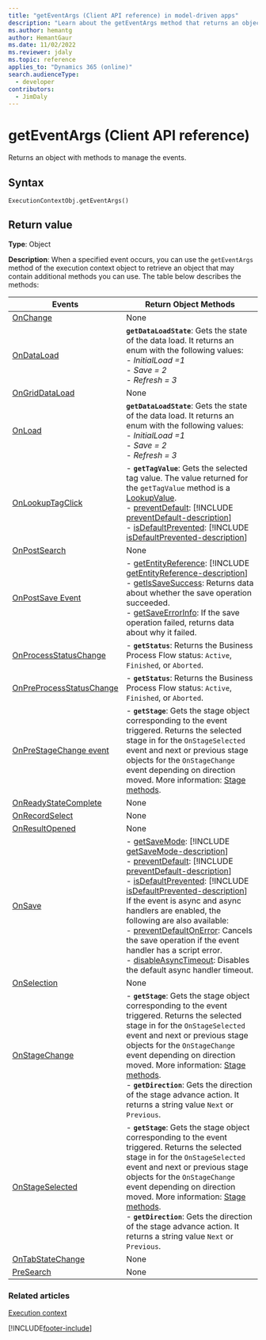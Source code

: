 ```yaml
---
title: "getEventArgs (Client API reference) in model-driven apps"
description: "Learn about the getEventArgs method that returns an object with methods to manage the **Save** event." 
ms.author: hemantg
author: HemantGaur
ms.date: 11/02/2022
ms.reviewer: jdaly
ms.topic: reference
applies_to: "Dynamics 365 (online)"
search.audienceType: 
  - developer
contributors:
  - JimDaly
---
```

# getEventArgs (Client API reference)

Returns an object with methods to manage the events.

## Syntax

`ExecutionContextObj.getEventArgs()`

## Return value

**Type**: Object

**Description**: When a specified event occurs, you can use the `getEventArgs` method of the execution context object to retrieve an object that may contain additional methods you can use. The table below describes the methods:

|Events|Return Object Methods|
|-------|------------|
|[OnChange](../events/attribute-onchange.md)|None|
|[OnDataLoad](../events/form-data-onload.md)|**`getDataLoadState`**: Gets the state of the data load. It returns an enum with the following values:<br/> - *InitialLoad =1*<br/>- *Save = 2*<br/>- *Refresh = 3*|
|[OnGridDataLoad](../events/subgrid-onload.md)|None|
|[OnLoad](../events/form-onload.md)|**`getDataLoadState`**: Gets the state of the data load. It returns an enum with the following values:<br/> - *InitialLoad =1*<br/>- *Save = 2*<br/>- *Refresh = 3*|
|[OnLookupTagClick](../events/onlookuptagclick.md)| - **`getTagValue`**: Gets the selected tag value. The value returned for  the `getTagValue` method is a [LookupValue](../attributes/getvalue.md).<br/>- [preventDefault](../save-event-arguments/preventdefault.md): [!INCLUDE [preventDefault-description](../save-event-arguments/includes/preventDefault-description.md)]<br/> - [isDefaultPrevented](../save-event-arguments/isdefaultprevented.md): [!INCLUDE [isDefaultPrevented-description](../save-event-arguments/includes/isDefaultPrevented-description.md)]|
|[OnPostSearch](../events/postsearch.md)|None|
|[OnPostSave Event](../events/postsave.md)|- [getEntityReference](../save-event-arguments/getEntityReference.md): [!INCLUDE [getEntityReference-description](../formContext-data-entity/includes/getEntityReference-description.md)]<br /> - [getIsSaveSuccess](../save-event-arguments/getIsSaveSuccess.md): Returns data about whether the save operation succeeded.<br /> -  [getSaveErrorInfo](../save-event-arguments/getSaveErrorInfo.md): If the save operation failed, returns data about why it failed.|
|[OnProcessStatusChange](../events/onprocessstatuschange.md)|- **`getStatus`**: Returns the Business Process Flow status: `Active`, `Finished`, or `Aborted`.|
|[OnPreProcessStatusChange](../events/onpreprocessstatuschange.md)|- **`getStatus`**: Returns the Business Process Flow status: `Active`, `Finished`, or `Aborted`.|
|[OnPreStageChange event](../events/onprestagechange.md)|- **`getStage`**: Gets the stage object corresponding to the event triggered. Returns the selected stage in for the `OnStageSelected` event and next or previous stage objects for the `OnStageChange` event depending on direction moved. More information: [Stage methods](../formcontext-data-process.md#stage-methods).|
|[OnReadyStateComplete](../events/onreadystatecomplete.md)|None|
|[OnRecordSelect](../events/grid-onrecordselect.md)|None|
|[OnResultOpened](../events/onresultopened.md)|None|
|[OnSave](../events/form-onsave.md)|- [getSaveMode](../save-event-arguments/getsavemode.md): [!INCLUDE [getSaveMode-description](../save-event-arguments/includes/getSaveMode-description.md)]<br/>- [preventDefault](../save-event-arguments/preventdefault.md): [!INCLUDE [preventDefault-description](../save-event-arguments/includes/preventDefault-description.md)]<br/> - [isDefaultPrevented](../save-event-arguments/isdefaultprevented.md): [!INCLUDE [isDefaultPrevented-description](../save-event-arguments/includes/isDefaultPrevented-description.md)] <br/> If the event is async and async handlers are enabled, the following are also available: <br/> - [preventDefaultOnError](../save-event-arguments/preventDefaultOnError.md): Cancels the save operation if the event handler has a script error.<br/> - [disableAsyncTimeout](../events/form-onsave.md#async-onsave-timeouts): Disables the default async handler timeout.|
|[OnSelection](../events/onselection.md)|None|
|[OnStageChange](../events/onstagechange.md)|- **`getStage`**: Gets the stage object corresponding to the event triggered. Returns the selected stage in for the `OnStageSelected` event and next or previous stage objects for the `OnStageChange` event depending on direction moved. More information: [Stage methods](../formcontext-data-process.md#stage-methods).<br/>- **`getDirection`**: Gets the direction of the stage advance action. It returns a string value `Next` or `Previous`.|
|[OnStageSelected](../events/onstageselected.md)|- **`getStage`**: Gets the stage object corresponding to the event triggered. Returns the selected stage in for the `OnStageSelected` event and next or previous stage objects for the `OnStageChange` event depending on direction moved. More information: [Stage methods](../formcontext-data-process.md#stage-methods).<br/>- **`getDirection`**: Gets the direction of the stage advance action. It returns a string value `Next` or `Previous`.|
|[OnTabStateChange](../events/tabstatechange.md)|None|
|[PreSearch](../events/presearch.md)|None|


### Related articles

[Execution context](../execution-context.md)







[!INCLUDE[footer-include](../../../../../includes/footer-banner.md)]
